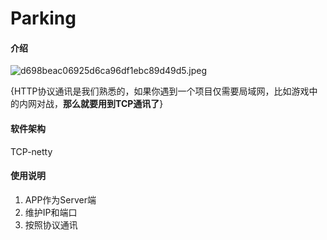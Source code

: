 # Parking

#### 介绍
![d698beac06925d6ca96df1ebc89d49d5.jpeg](evernotecid://8D77C115-46A8-4BBF-8DB6-0BBF76300985/appyinxiangcom/22733051/ENResource/p33)

{HTTP协议通讯是我们熟悉的，如果你遇到一个项目仅需要局域网，比如游戏中的内网对战，**那么就要用到TCP通讯了**}

#### 软件架构
TCP-netty

#### 使用说明

1. APP作为Server端
2. 维护IP和端口
3. 按照协议通讯

